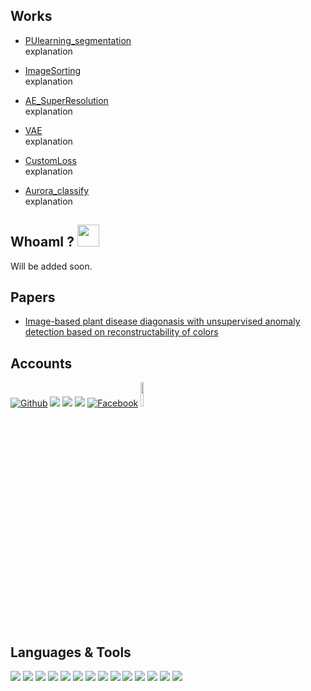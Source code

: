 ## Works
- [PUlearning_segmentation](https://github.com/RxstydnR/PUlearning_segmentation)  
explanation

- [ImageSorting](https://github.com/RxstydnR/ImageSorting)  
explanation

- [AE_SuperResolution](https://github.com/RxstydnR/AE_SuperResolution)  
explanation

- [VAE](https://github.com/RxstydnR/VAE)  
explanation

- [CustomLoss](https://github.com/RxstydnR/CustomLoss)  
explanation

- [Aurora_classify](https://github.com/RxstydnR/Aurora_classify)  
explanation

## WhoamI ? <img src="https://media.giphy.com/media/hvRJCLFzcasrR4ia7z/giphy.gif" width="35px">

Will be added soon.




## Papers
- [Image-based plant disease diagonasis with unsupervised anomaly detection
based on reconstructability of colors](https://arxiv.org/pdf/2011.14306.pdf)

## Accounts
<p align="left">
<!--   <a href=""><img src="https://img.shields.io/badge/linkedin-%230077B5.svg?&style=for-the-badge&logo=linkedin&logoColor=white" /></a>&nbsp;&nbsp;&nbsp;&nbsp; -->
  <a href="https://github.com/RxstydnR/RxstydnR" target="_blank"><img alt="Github" src="https://img.shields.io/badge/GitHub-%2312100E.svg?&style=for-the-badge&logo=Github&logoColor=white" /></a> 
  <a href="https://www.instagram.com/xstydn/?hl=ja"><img src="https://img.shields.io/badge/instagram-%23E4405F.svg?&style=for-the-badge&logo=Instagram&logoColor=white"/></a>
  <a href="https://twitter.com/a1b2c3d4xbx"><img src="https://img.shields.io/badge/twitter-%231DA1F2.svg?&style=for-the-badge&logo=twitter&logoColor=white" /></a>
  <a href="kkataryo1018@gmail.com"><img src="https://img.shields.io/badge/gmail-%23D14836.svg?&style=for-the-badge&logo=gmail&logoColor=white" /></a>
  <a href="https://www.facebook.com/ryoya.katafuchi/"><img src="https://img.shields.io/badge/facebook-%231877F2.svg?&style=for-the-badge&logo=facebook&logoColor=white" alt="Facebook"/></a>
  <a href="https://www.slideshare.net/RyoyaKatafuchi"><img src="https://www.vectorlogo.zone/logos/slideshare/slideshare-ar21.svg" width="10%" /></a>
</p>


## Languages & Tools

<p align="left">
<img src="https://img.shields.io/badge/python%20-%2314354C.svg?&style=for-the-badge&logo=python&logoColor=white"/>
<img src="https://img.shields.io/badge/Keras%20-%23D00000.svg?&style=for-the-badge&logo=Keras&logoColor=white"/>
<img src="https://img.shields.io/badge/TensorFlow%20-%23FF6F00.svg?&style=for-the-badge&logo=TensorFlow&logoColor=white" />
<img src="https://img.shields.io/badge/PyTorch%20-%23EE4C2C.svg?&style=for-the-badge&logo=PyTorch&logoColor=white" />
<img src="https://img.shields.io/badge/pandas%20-%23150458.svg?&style=for-the-badge&logo=pandas&logoColor=white" />
<img src="https://img.shields.io/badge/numpy%20-%23013243.svg?&style=for-the-badge&logo=numpy&logoColor=white" />
<img src="https://img.shields.io/badge/Jupyter%20-%23F37626.svg?&style=for-the-badge&logo=Jupyter&logoColor=white" />
<img src="https://img.shields.io/badge/r-%23276DC3.svg?&style=for-the-badge&logo=r&logoColor=white"/>
<img src="https://img.shields.io/badge/java-%23ED8B00.svg?&style=for-the-badge&logo=java&logoColor=white"/>
<img src="https://img.shields.io/badge/markdown-%23000000.svg?&style=for-the-badge&logo=markdown&logoColor=white"/>
<img src="https://img.shields.io/badge/shell_script%20-%23121011.svg?&style=for-the-badge&logo=gnu-bash&logoColor=white"/>
<img src="https://img.shields.io/badge/latex%20-%23008080.svg?&style=for-the-badge&logo=latex&logoColor=white"/>
<img src="https://img.shields.io/badge/github%20-%23121011.svg?&style=for-the-badge&logo=github&logoColor=white"/>
<img src="https://img.shields.io/badge/git%20-%23F05033.svg?&style=for-the-badge&logo=git&logoColor=white"/>
</p>

